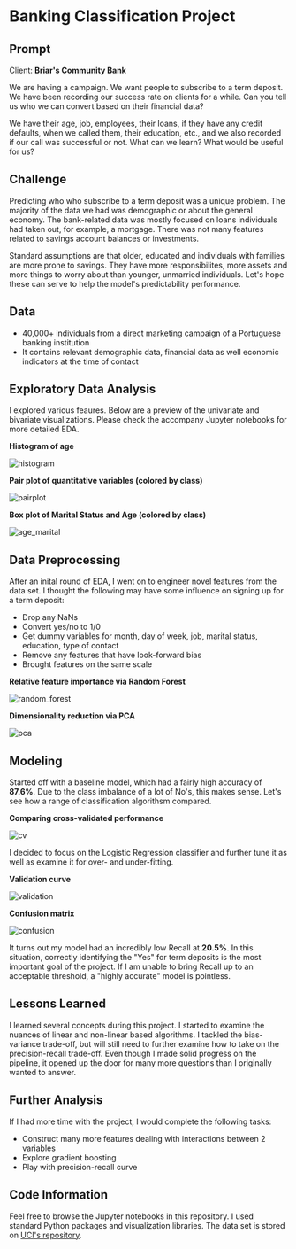 # Banking Classification Project

## Prompt

Client: **Briar's Community Bank**

We are having a campaign. We want people to subscribe to a term deposit. We have been recording our success rate on clients for a while. Can you tell us who we can convert based on their financial data?

We have their age, job, employees, their loans, if they have any credit defaults, when we called them, their education, etc., and we also recorded if our call was successful or not. What can we learn? What would be useful for us?

## Challenge

Predicting who who subscribe to a term deposit was a unique problem. The majority of the data we had was demographic or about the general economy. The bank-related data was mostly focused on loans individuals had taken out, for example, a mortgage. There was not many features related to savings account balances or investments.

Standard assumptions are that older, educated and individuals with families are more prone to savings. They have more responsibilites, more assets and more things to worry about than younger, unmarried individuals. Let's hope these can serve to help the model's predictability performance.

## Data

- 40,000+ individuals from a direct marketing campaign of a Portuguese banking institution
- It contains relevant demographic data, financial data as well economic indicators at the time of contact

## Exploratory Data Analysis

I explored various feaures. Below are a preview of the univariate and bivariate visualizations. Please check the accompany Jupyter notebooks for more detailed EDA.

**Histogram of age**

![histogram](images/age.png)

**Pair plot of quantitative variables (colored by class)**

![pairplot](images/pair_plot.png)

**Box plot of Marital Status and Age (colored by class)**

![age_marital](images/age_marital.png)


## Data Preprocessing

After an inital round of EDA, I went on to engineer novel features from the data set. I thought the following may have some influence on signing up for a term deposit:

- Drop any NaNs
- Convert yes/no to 1/0
- Get dummy variables for month, day of week, job, marital status, education, type of contact
- Remove any features that have look-forward bias
- Brought features on the same scale

**Relative feature importance via Random Forest**

![random_forest](images/random_forest.png)

**Dimensionality reduction via PCA**

![pca](images/pca.png)

## Modeling

Started off with a baseline model, which had a fairly high accuracy of **87.6%**. Due to the class imbalance of a lot of No's, this makes sense. Let's see how a range of classification algorithsm compared.

**Comparing cross-validated performance**

![cv](images/cv.png)

I decided to focus on the Logistic Regression classifier and further tune it as well as examine it for over- and under-fitting.

**Validation curve**

![validation](images/validation_curve.png)

**Confusion matrix**

![confusion](images/confusion.png)

It turns out my model had an incredibly low Recall at **20.5%**. In this situation, correctly identifying the "Yes" for term deposits is the most important goal of the project. If I am unable to bring Recall up to an acceptable threshold, a "highly accurate" model is pointless.

## Lessons Learned

I learned several concepts during this project. I started to examine the nuances of linear and non-linear based algorithms. I tackled the bias-variance trade-off, but will still need to further examine how to take on the precision-recall trade-off. Even though I made solid progress on the pipeline, it opened up the door for many more questions than I originally wanted to answer.

## Further Analysis

If I had more time with the project, I would complete the following tasks:

- Construct many more features dealing with interactions between 2 variables
- Explore gradient boosting
- Play with precision-recall curve

## Code Information

Feel free to browse the Jupyter notebooks in this repository. I used standard Python packages and visualization libraries. The data set is stored on [UCI's repository](https://archive.ics.uci.edu/ml/datasets/Bank+Marketing#).
